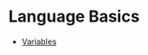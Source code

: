 <!DOCTYPE html>
<html>
<body>
<h1>Language Basics</h1>
<ul>
<li><a href="/variables/variables.md">Variables</a></li>
</ul>
</body>
